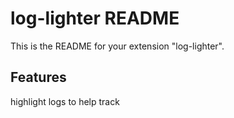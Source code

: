# log-lighter README

This is the README for your extension "log-lighter".

## Features

highlight logs to help track